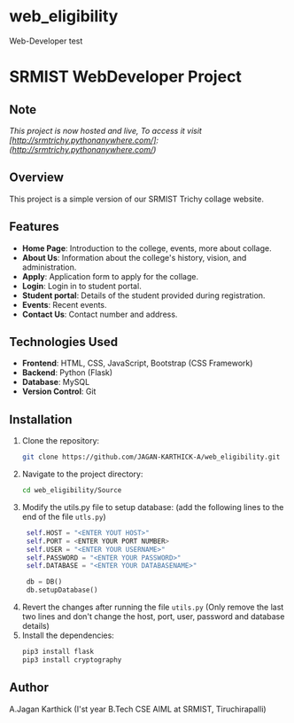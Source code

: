 # web_eligibility
Web-Developer test

# SRMIST WebDeveloper Project

## Note
*This project is now hosted and live, To access it visit [http://srmtrichy.pythonanywhere.com/]: (http://srmtrichy.pythonanywhere.com/)*

## Overview
This project is a simple version of our SRMIST Trichy collage website.

## Features
- **Home Page**: Introduction to the college, events, more about collage.
- **About Us**: Information about the college's history, vision, and administration.
- **Apply**: Application form to apply for the collage.
- **Login**: Login in to student portal.
- **Student portal**: Details of the student provided during registration.
- **Events**: Recent events.
- **Contact Us**: Contact number and address.

## Technologies Used
- **Frontend**: HTML, CSS, JavaScript, Bootstrap (CSS Framework)
- **Backend**: Python (Flask)
- **Database**: MySQL
- **Version Control**: Git

## Installation
1. Clone the repository:
    ```bash
    git clone https://github.com/JAGAN-KARTHICK-A/web_eligibility.git
    ```
2. Navigate to the project directory:
    ```bash
    cd web_eligibility/Source
    ```
3. Modify the utils.py file to setup database: (add the following lines to the end of the file `utls.py`)
   ```python
    self.HOST = "<ENTER YOUT HOST>"
    self.PORT = <ENTER YOUR PORT NUMBER>
    self.USER = "<ENTER YOUR USERNAME>"
    self.PASSWORD = "<ENTER YOUR PASSWORD>"
    self.DATABASE = "<ENTER YOUR DATABASENAME>"

    db = DB()
    db.setupDatabase()
    ```
4. Revert the changes after running the file `utils.py` (Only remove the last two lines and don't change the host, port, user, password and database details)
5. Install the dependencies:
    ```bash
    pip3 install flask
    pip3 install cryptography
    ```

## Author
A.Jagan Karthick (I'st year B.Tech CSE AIML at SRMIST, Tiruchirapalli)

